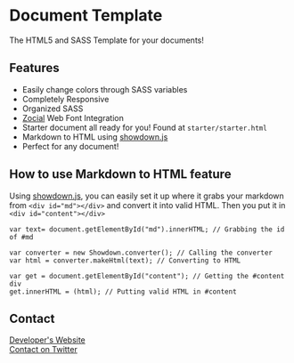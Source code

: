 # Document Template
The HTML5 and SASS Template for your documents!

## Features
- Easily change colors through SASS variables
- Completely Responsive
- Organized SASS
- [Zocial](http://weloveiconfonts.com/#zocial) Web Font Integration
- Starter document all ready for you! Found at `starter/starter.html`
- Markdown to HTML using [showdown.js](https://github.com/coreyti/showdown)
- Perfect for any document!

## How to use Markdown to HTML feature
Using [showdown.js](https://github.com/coreyti/showdown), you can easily set it up where it grabs your markdown from `<div id="md"></div>` and convert it into valid HTML. Then you put it in `<div id="content"></div>`

```
var text= document.getElementById("md").innerHTML; // Grabbing the id of #md

var converter = new Showdown.converter(); // Calling the converter
var html = converter.makeHtml(text); // Converting to HTML

var get = document.getElementById("content"); // Getting the #content div
get.innerHTML = (html); // Putting valid HTML in #content
```

## Contact
[Developer's Website](https://owebboy.com)<br />
[Contact on Twitter](https://twitter.com/owebboy)
